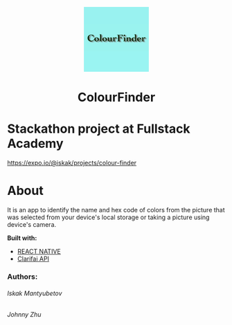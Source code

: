 <p align="center">
  <a href="https://expo.io/@iskak/projects/colour-finder/">
    <img alt="im" src="ColourFinder.jpg" width="150" />
  </a>
</p>
<h1 align="center">
ColourFinder
</h1>

# Stackathon project at Fullstack Academy
https://expo.io/@iskak/projects/colour-finder
# About
It is an app to identify the name and hex code of colors from the picture that was selected from your device's local storage or taking a picture using device's camera.

**Built with:**
* [REACT NATIVE](https://reactnative.dev/) 
* [Clarifai API](https://docs.clarifai.com/)

### Authors:

<h6>Iskak Mantyubetov</h6>
<h6>Johnny Zhu</h6>
